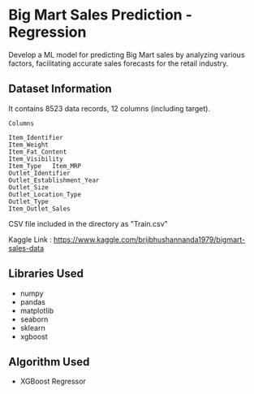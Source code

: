 # Big Mart Sales Prediction - Regression

Develop a ML model for predicting Big Mart sales by analyzing various factors, facilitating accurate sales forecasts for the retail industry.

## Dataset Information

It contains 8523 data records, 12 columns (including target).

```
Columns

Item_Identifier
Item_Weight
Item_Fat_Content
Item_Visibility
Item_Type	Item_MRP
Outlet_Identifier
Outlet_Establishment_Year
Outlet_Size
Outlet_Location_Type
Outlet_Type
Item_Outlet_Sales

```
CSV file included in the directory as "Train.csv"

Kaggle Link : https://www.kaggle.com/brijbhushannanda1979/bigmart-sales-data

## Libraries Used

* numpy
* pandas
* matplotlib
* seaborn
* sklearn
* xgboost

## Algorithm Used

* XGBoost Regressor
